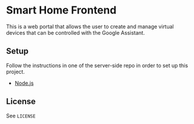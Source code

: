 # Smart Home Frontend

This is a web portal that allows the user to create and manage virtual
devices that can be controlled with the Google Assistant.

## Setup

Follow the instructions in one of the server-side repo in order to set up this project.

* [Node.js](https://github.com/actions-on-google/smart-home-nodejs)

## License
See `LICENSE`
